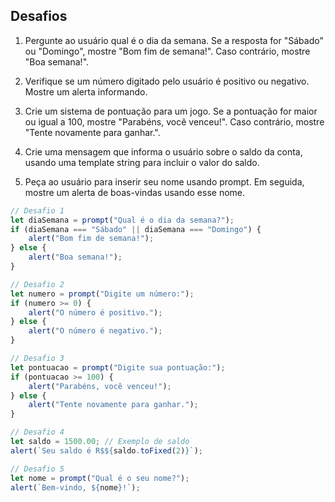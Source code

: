 ## Desafios

1. Pergunte ao usuário qual é o dia da semana. Se a resposta for "Sábado" ou "Domingo", mostre "Bom fim de semana!". Caso contrário, mostre "Boa semana!".

2. Verifique se um número digitado pelo usuário é positivo ou negativo. Mostre um alerta informando.

3. Crie um sistema de pontuação para um jogo. Se a pontuação for maior ou igual a 100, mostre "Parabéns, você venceu!". Caso contrário, mostre "Tente novamente para ganhar.".

4. Crie uma mensagem que informa o usuário sobre o saldo da conta, usando uma template string para incluir o valor do saldo.

5. Peça ao usuário para inserir seu nome usando prompt. Em seguida, mostre um alerta de boas-vindas usando esse nome.

```javascript
// Desafio 1
let diaSemana = prompt("Qual é o dia da semana?");
if (diaSemana === "Sábado" || diaSemana === "Domingo") {
    alert("Bom fim de semana!");
} else {
    alert("Boa semana!");
}

// Desafio 2
let numero = prompt("Digite um número:");
if (numero >= 0) {
    alert("O número é positivo.");
} else {
    alert("O número é negativo.");
}

// Desafio 3
let pontuacao = prompt("Digite sua pontuação:");
if (pontuacao >= 100) {
    alert("Parabéns, você venceu!");
} else {
    alert("Tente novamente para ganhar.");
}

// Desafio 4
let saldo = 1500.00; // Exemplo de saldo
alert(`Seu saldo é R$${saldo.toFixed(2)}`);

// Desafio 5
let nome = prompt("Qual é o seu nome?");
alert(`Bem-vindo, ${nome}!`);
```